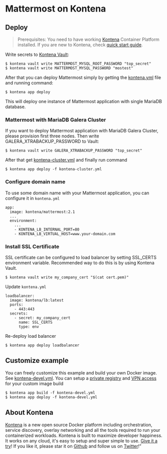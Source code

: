 # Mattermost on Kontena

## Deploy

> Prerequisites: You need to have working [Kontena](http://www.kontena.io) Container Platform installed. If you are new to Kontena, check [quick start guide](http://www.kontena.io/docs/getting-started/quick-start).   

Write secrets to [Kontena Vault](http://www.kontena.io/docs/using-kontena/vault):

```
$ kontena vault write MATTERMOST_MYSQL_ROOT_PASSWORD "top_secret"
$ kontena vault write MATTERMOST_MYSQL_PASSWORD "mostest"
```

After that you can deploy Mattermost simply by getting the [kontena.yml](./kontena.yml) file and running command:

```
$ kontena app deploy
```

This will deploy one instance of Mattermost application with single MariaDB database.

### Mattermost with MariaDB Galera Cluster

If you want to deploy Mattermost application with MariaDB Galera Cluster, please provision first three nodes. Then write GALERA_XTRABACKUP_PASSWORD to Vault:

```
$ kontena vault write GALERA_XTRABACKUP_PASSWORD "top_secret"
```

After that get [kontena-cluster.yml](./kontena-cluster.yml) and finally run command

```
$ kontena app deploy -f kontena-cluster.yml
```

### Configure domain name

To use some domain name with your Mattermost application, you can configure it in `kontena.yml`

```
app:
  image: kontena/mattermost:2.1
  ...
  environment:
    ...
    - KONTENA_LB_INTERNAL_PORT=80
    - KONTENA_LB_VIRTUAL_HOST=www.your-domain.com
```

### Install SSL Certificate

SSL certificate can be configured to load balancer by setting SSL_CERTS environment variable. Recommended way to do this is by using Kontena Vault.

```
$ kontena vault write my_company_cert "$(cat cert.pem)"
```

Update `kontena.yml`

```
loadbalancer:
  image: kontena/lb:latest
  ports:
    - 443:443
  secrets:
    - secret: my_company_cert
      name: SSL_CERTS
      type: env
```

Re-deploy load balancer

```
$ kontena app deploy loadbalancer
```

## Customize example

You can freely customize this example and build your own Docker image. See [kontena-devel.yml](./kontena-devel.yml). You can setup a [private registry](http://kontena.io/docs/using-kontena/image-registry) and [VPN access](http://kontena.io/docs/using-kontena/vpn-access) for your custom image build

```
$ kontena app build -f kontena-devel.yml
$ kontena app deploy -f kontena-devel.yml
```


## About Kontena

[Kontena](http://www.kontena.io) is a new open source Docker platform including orchestration, service discovery, overlay networking and all the tools required to run your containerized workloads. Kontena is built to maximize developer happiness. It works on any cloud, it's easy to setup and super simple to use. [Give it a try](http://www.kontena.io/docs/getting-started/quick-start)! If you like it, please star it on [Github](https://github.com/kontena/kontena) and follow us on [Twitter](https://twitter.com/KontenaInc)!”
